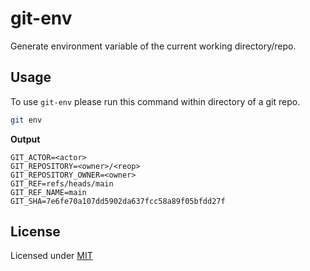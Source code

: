 # git-env

Generate environment variable of the current working directory/repo.

## Usage

To use `git-env` please run this command within directory of a git repo.

```sh
git env
```

**Output**

```
GIT_ACTOR=<actor>
GIT_REPOSITORY=<owner>/<reop>
GIT_REPOSITORY_OWNER=<owner>
GIT_REF=refs/heads/main
GIT_REF_NAME=main
GIT_SHA=7e6fe70a107dd5902da637fcc58a89f05bfdd27f
```

## License

Licensed under [MIT](LICENSE)
